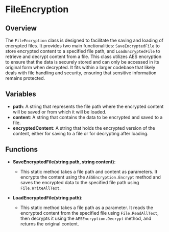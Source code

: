 # FileEncryption

## Overview
The `FileEncryption` class is designed to facilitate the saving and loading of encrypted files. It provides two main functionalities: `SaveEncryptedFile` to store encrypted content to a specified file path, and `LoadEncryptedFile` to retrieve and decrypt content from a file. This class utilizes AES encryption to ensure that the data is securely stored and can only be accessed in its original form when decrypted. It fits within a larger codebase that likely deals with file handling and security, ensuring that sensitive information remains protected.

## Variables
- **path**: A string that represents the file path where the encrypted content will be saved or from which it will be loaded.
- **content**: A string that contains the data to be encrypted and saved to a file.
- **encryptedContent**: A string that holds the encrypted version of the content, either for saving to a file or for decrypting after loading.

## Functions
- **SaveEncryptedFile(string path, string content)**: 
  - This static method takes a file path and content as parameters. It encrypts the content using the `AESEncryption.Encrypt` method and saves the encrypted data to the specified file path using `File.WriteAllText`.

- **LoadEncryptedFile(string path)**: 
  - This static method takes a file path as a parameter. It reads the encrypted content from the specified file using `File.ReadAllText`, then decrypts it using the `AESEncryption.Decrypt` method, and returns the original content.